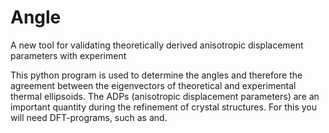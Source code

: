 # Angle
A new tool for validating theoretically derived anisotropic displacement parameters with experiment

This python program is used to determine the angles and therefore the agreement between the eigenvectors of theoretical and experimental thermal ellipsoids. The ADPs (anisotropic displacement parameters) are an important quantity during the refinement of crystal structures. 
For this you will need DFT-programs, such as [](Vasp) and[](https://github.com/atztogo/phonopy).
